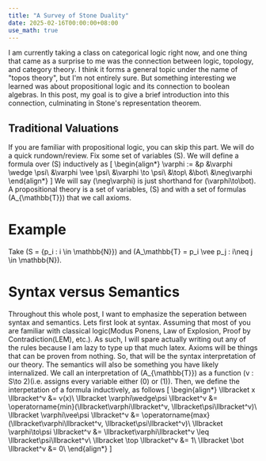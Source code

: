 ```yaml
---
title: "A Survey of Stone Duality"
date: 2025-02-16T00:00:00+08:00
use_math: true
---
```


I am currently taking a class on categorical logic right now, and one thing that came as a surprise to me was the connection between logic, topology, and category theory. I think it forms a general topic under the name of "topos theory", but I'm not entirely sure. But something interesting we learned was about propositional logic and its connection to boolean algebras. In this post, my goal is to give a brief introduction into this connection, culminating in
Stone's representation theorem.

## Traditional Valuations
If you are familiar with propositional logic, you can skip this part. We will do a quick rundown/review. Fix some set of variables \(S\). 
We will define a formula over \(S\) inductively as 
\[
\begin{align*} 
\varphi := &p 
           &\varphi \wedge \psi\\
           &\varphi \vee \psi\\
		   &\varphi \to  \psi\\
		   &\top\\
		   &\bot\\
		   &\neg\varphi
\end{align*}
\]
We will say \(\neg\varphi\) is just shorthand for \(\varphi\to\bot\). A propositional theory is a set of variables, \(S\) and with a set of formulas \(A_{\mathbb{T}}\) that we call axioms. 
# Example
Take \(S = {p_i : i \in \mathbb{N}}\) and \(A_\mathbb{T} = p_i \vee p_j : i\neq j \in \mathbb{N}\). 

# Syntax versus Semantics
Throughout this whole post, I want to emphasize the seperation between syntax and semantics. Lets first look at syntax. Assuming that most of you are 
familiar with classical logic(Modus Ponens, Law of Explosion, Proof by Contradiction(LEM), etc.). As such, I will spare actually writing out any of the rules
because I am lazy to type up that much latex. Axioms will be things that can be proven from nothing. So, that will be the syntax interpretation of our 
theory. The semantics will also be something you have likely internalized. We call an interpretation of \(A_{\mathbb{T}}\) as a function 
\(v : S\to 2\)(i.e. assigns every variable either \(0\) or \(1\)). Then, we define the interpetation of a formula inductively, as follows
\[
\begin{align*} 
      \llbracket x \llbracket^v &= v(x)\\
	  \llbracket \varphi\wedge\psi \llbracket^v &= \operatorname{min}(\llbracket\varphi\llbracket^v, \llbracket\psi\llbracket^v)\\
	  \llbracket \varphi\vee\psi \llbracket^v &= \operatorname{max}(\llbracket\varphi\llbracket^v, \llbracket\psi\llbracket^v)\\
	  \llbracket \varphi\to\psi \llbracket^v &= \llbracket\varphi\llbracket^v \leq \llbracket\psi\llbracket^v\\
	  \llbracket \top \llbracket^v &= 1\\
	  \llbracket \bot \llbracket^v &= 0\\
\end{align*}
\]

